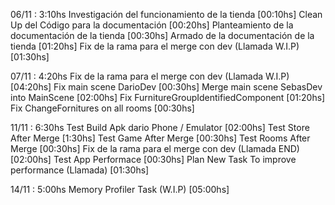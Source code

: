06/11 : 3:10hs 
	Investigación del funcionamiento de la tienda [00:10hs]
	Clean Up del Código para la documentación [00:20hs]
	Planteamiento de la documentación de la tienda [00:30hs]
	Armado de la documentación de la tienda [01:20hs]
	Fix de la rama para el merge con dev (Llamada W.I.P) [01:30hs]
	
07/11 : 4:20hs 
	Fix de la rama para el merge con dev (Llamada W.I.P) [04:20hs]
		Fix main scene DarioDev [00:30hs]
		Merge main scene SebasDev into MainScene [02:00hs]
		Fix FurnitureGroupIdentifiedComponent [01:20hs]
		Fix ChangeFornitures on all rooms [00:30hs]
		
11/11 : 6:30hs 
	Test Build Apk dario Phone / Emulator [02:00hs]
	Test Store After Merge [1:30hs]
	Test Game After Merge [00:30hs]
	Test Rooms After Merge [00:30hs]
	Fix de la rama para el merge con dev (Llamada END) [02:00hs]
		Test App Performace [00:30hs]
		Plan New Task To improve performance (Llamada) [01:30hs]
		
14/11 : 5:00hs 
	Memory Profiler Task (W.I.P) [05:00hs]